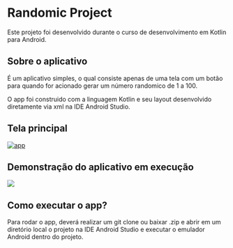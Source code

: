# Randomic Project

Este projeto foi desenvolvido durante o curso de desenvolvimento em Kotlin para Android.

## Sobre o aplicativo

É um aplicativo simples, o qual consiste apenas de uma tela com um botão para quando for acionado gerar um número randomico de 1 a 100.

O app foi construido com a linguagem Kotlin e seu layout desenvolvido diretamente via xml na IDE Android Studio.

## Tela principal
[![app](https://i.imgur.com/yfqnwT6.png?1 "app")](https://i.imgur.com/yfqnwT6.png?1 "app")

## Demonstração do aplicativo em execução
<img src="https://i.imgur.com/JkPIHmJ.gif"/>

## Como executar o app?

Para rodar o app, deverá realizar um git clone ou baixar .zip e abrir em um diretório local o projeto na IDE Android Studio e executar o emulador Android dentro do projeto.

[1]: https://imgur.com/JkPIHmJ "app in execution"
